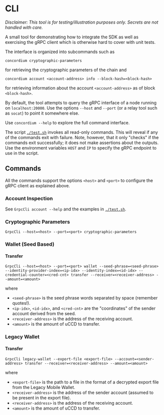 # CLI

*Disclaimer: This tool is for testing/illustration purposes only.
Secrets are not handled with care.*

A small tool for demonstrating how to integrate the SDK as well as exercising the gRPC client
which is otherwise hard to cover with unit tests.

The interface is organized into subcommands such as

```shell
concordium cryptographic-parameters
```

for retrieving the cryptographic parameters of the chain and

```shell
concordium account <account-address> info --block-hash=<block-hash>
```

for retrieving information about the account `<account-address>` as of block `<block-hash>`.

By default, the tool attempts to query the gRPC interface of a node running on `localhost:20000`.
Use the options `--host` and `--port` (or a relay tool such as `socat`) to point it somewhere else.

Use `concordium --help` to explore the full command interface.

The script [`./test.sh`](./test.sh) invokes all read-only commands.
This will reveal if any of the commands exit with failure.
Note, however, that it only "checks" if the commands exit successfully;
it does not make assertions about the outputs.
Use the environment variables `HOST` and `IP` to specify the gRPC endpoint to use in the script.

## Commands

All the commands support the options  `<host>` and `<port>` to configure the gRPC client as explained above.

### Account Inspection

See `GrpcCli account --help` and the examples in [`./test.sh`](./test.sh).

### Cryptographic Parameters

```shell
GrpcCli --host=<host> --port=<port> cryptographic-parameters
```

### Wallet (Seed Based)

#### Transfer

```shell
GrpcCli --host=<host> --port=<port> wallet --seed-phrase=<seed-phrase> --identity-provider-index=<ip-idx> --identity-index=<id-idx> --credential-counter=<cred-cnt> transfer --receiver=<receiver-address> --amount=<amount>
```

where
- `<seed-phrase>` is the seed phrase words separated by space (remember quotes!).
- `<ip-idx>`, `<id-idx>`, and `<cred-cnt>` are the "coordinates" of the sender account derived from the seed.
- `<receiver-address>` is the address of the receiving account.
- `<amount>` is the amount of uCCD to transfer.

### Legacy Wallet

#### Transfer

```shell
GrpcCli legacy-wallet --export-file <export-file> --account=<sender-address> transfer --receiver=<receiver-address> --amount=<amount>
```

where
- `<export-file>` is the path to a file in the format of a decrypted export file from the Legacy Mobile Wallet.
- `<receiver-address>` is the address of the sender account (assumed to be present in the export file).
- `<receiver-address>` is the address of the receiving account.
- `<amount>` is the amount of uCCD to transfer.
